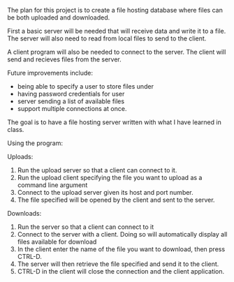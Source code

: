 The plan for this project is to create a file hosting database where files can be both uploaded and downloaded.

First a basic server will be needed that will receive data and write it to a file.
The server will also need to read from local files to send to the client.

A client program will also be needed to connect to the server. The client will send and recieves files from the server.

Future improvements include:
- being able to specify a user to store files under
- having password credentials for user
- server sending a list of available files
- support multiple connections at once.

The goal is to have a file hosting server written with what I have learned in class.


Using the program:

Uploads: 
1. Run the upload server so that a client can connect to it.
2. Run the upload client specifying the file you want to upload as a command line argument
3. Connect to the upload server given its host and port number.
4. The file specified will be opened by the client and sent to the server.

Downloads:
1. Run the server so that a client can connect to it
2. Connect to the server with a client. Doing so will automatically display all files available for download
3. In the client enter the name of the file you want to download, then press CTRL-D.
4. The server will then retrieve the file specified and send it to the client.
5. CTRL-D in the client will close the connection and the client application.